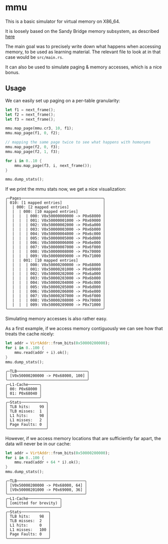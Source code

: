 # mmu

This  is a basic simulator for virtual memory on X86_64.

It is loosely based on the Sandy Bridge memory subsystem, as described [here](https://www.realworldtech.com/sandy-bridge/7/)

The main goal was to precisely write down what happens when accessing memory, to be used as learning material.
The relevant file to look at in that case would be `src/main.rs`.

It can also be used to simulate paging & memory accesses, which is a nice bonus.

## Usage

We can easily set up paging on a per-table granularity:

```rs
let f1 = next_frame();
let f2 = next_frame();
let f3 = next_frame();

mmu.map_page(mmu.cr3, 10, f1);
mmu.map_page(f1, 0, f2);

// mapping the same page twice to see what happens with homonyms
mmu.map_page(f2, 0, f3);
mmu.map_page(f2, 1, f3);

for i in 0..10 {
    mmu.map_page(f3, i, next_frame());
}

mmu.dump_stats();
```

If we print the mmu stats now, we get a nice visualization:
```
╭─Pages────────────────────────────────────╮
│ 010: [1 mapped entries]                  │
│  | 000: [2 mapped entries]               │
│  |  | 000: [10 mapped entries]           │
│  |  |  | 000: V0x50000000000 -> P0x68000 │
│  |  |  | 001: V0x50000001000 -> P0x69000 │
│  |  |  | 002: V0x50000002000 -> P0x6a000 │
│  |  |  | 003: V0x50000003000 -> P0x6b000 │
│  |  |  | 004: V0x50000004000 -> P0x6c000 │
│  |  |  | 005: V0x50000005000 -> P0x6d000 │
│  |  |  | 006: V0x50000006000 -> P0x6e000 │
│  |  |  | 007: V0x50000007000 -> P0x6f000 │
│  |  |  | 008: V0x50000008000 -> P0x70000 │
│  |  |  | 009: V0x50000009000 -> P0x71000 │
│  |  | 001: [10 mapped entries]           │
│  |  |  | 000: V0x50000200000 -> P0x68000 │
│  |  |  | 001: V0x50000201000 -> P0x69000 │
│  |  |  | 002: V0x50000202000 -> P0x6a000 │
│  |  |  | 003: V0x50000203000 -> P0x6b000 │
│  |  |  | 004: V0x50000204000 -> P0x6c000 │
│  |  |  | 005: V0x50000205000 -> P0x6d000 │
│  |  |  | 006: V0x50000206000 -> P0x6e000 │
│  |  |  | 007: V0x50000207000 -> P0x6f000 │
│  |  |  | 008: V0x50000208000 -> P0x70000 │
│  |  |  | 009: V0x50000209000 -> P0x71000 │
╰──────────────────────────────────────────╯
```

Simulating memory accesses is also rather easy.

As a first example, if we access memory contiguously we can see how that treats the cache nicely:
```rs
let addr = VirtAddr::from_bits(0x50000200000);
for i in 0..100 {
    mmu.read(addr + i).ok();
}
mmu.dump_stats();
```
```
╭─TLB───────────────────────────────╮
│ [V0x50000200000 -> P0x68000, 100] │
╰───────────────────────────────────╯
╭─L1-Cache─────╮
│ 00: P0x68000 │
│ 01: P0x68040 │
╰──────────────╯
╭─Stats───────────╮
│ TLB hits:    99 │
│ TLB misses:  1  │
│ L1 hits:     98 │
│ L1 misses:   2  │
│ Page Faults: 0  │
╰─────────────────╯
```

However, if we access memory locations that are sufficiently far apart, the data will never be in our cache:
```rs
let addr = VirtAddr::from_bits(0x50000200000);
for i in 0..100 {
    mmu.read(addr + 64 * i).ok();
}
mmu.dump_stats();
```
```
╭─TLB──────────────────────────────╮
│ [V0x50000200000 -> P0x68000, 64] │
│ [V0x50000201000 -> P0x69000, 36] │
╰──────────────────────────────────╯
╭─L1-Cache──────────────╮
│ [omitted for brevity) │
╰───────────────────────╯
╭─Stats────────────╮
│ TLB hits:    98  │
│ TLB misses:  2   │
│ L1 hits:     0   │
│ L1 misses:   100 │
│ Page Faults: 0   │
╰──────────────────╯
```
